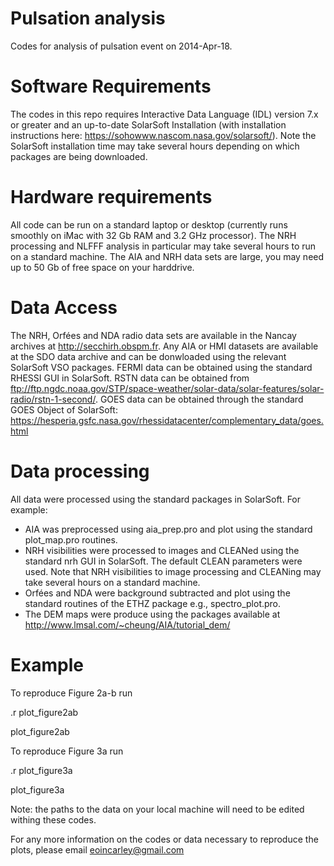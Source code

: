 # Pulsation analysis
Codes for analysis of pulsation event on 2014-Apr-18. 

# Software Requirements
The codes in this repo requires Interactive Data Language (IDL) version 7.x or greater and an up-to-date SolarSoft Installation (with installation instructions here: https://sohowww.nascom.nasa.gov/solarsoft/). Note the SolarSoft installation time may take several hours depending on which packages are being downloaded. 

# Hardware requirements

All code can be run on a standard laptop or desktop (currently runs smoothly on iMac with 32 Gb RAM and 3.2 GHz processor). The NRH processing and NLFFF analysis in particular may take several hours to run on a standard machine. The AIA and NRH data sets are large, you may need up to 50 Gb of free space on your harddrive.

# Data Access

The NRH, Orfées and NDA radio data sets are available in the Nancay archives at http://secchirh.obspm.fr. Any AIA or HMI datasets are available at the SDO data archive and can be donwloaded using the relevant SolarSoft VSO packages. FERMI data can be obtained using the standard RHESSI GUI in SolarSoft. RSTN data can be obtained from ftp://ftp.ngdc.noaa.gov/STP/space-weather/solar-data/solar-features/solar-radio/rstn-1-second/. GOES data can be obtained through the standard GOES Object of SolarSoft: https://hesperia.gsfc.nasa.gov/rhessidatacenter/complementary_data/goes.html

# Data processing

All data were processed using the standard packages in SolarSoft. For example:

- AIA was preprocessed using aia_prep.pro and plot using the standard plot_map.pro routines.
- NRH visibilities were processed to images and CLEANed using the standard nrh GUI in SolarSoft. The default CLEAN parameters were used. Note that NRH visibilities to image processing and CLEANing may take several hours
on a standard machine.
- Orfées and NDA were background subtracted and plot using the standard routines of the ETHZ package e.g., spectro_plot.pro.
- The DEM maps were produce using the packages available at http://www.lmsal.com/~cheung/AIA/tutorial_dem/

# Example
To reproduce Figure 2a-b run

.r plot_figure2ab

plot_figure2ab

To reproduce Figure 3a run

.r plot_figure3a

plot_figure3a

Note: the paths to the data on your local machine will need to be edited withing these codes. 

For any more information on the codes or data necessary to reproduce the plots, please email eoincarley@gmail.com
